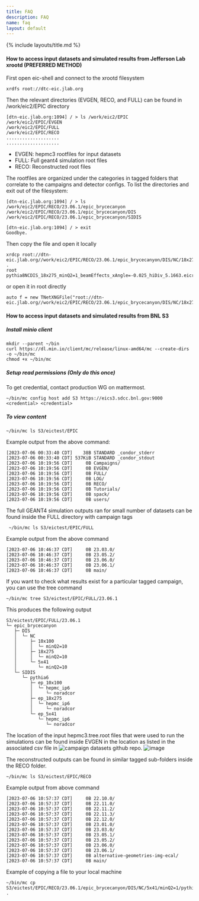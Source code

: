 ```yaml
---
title: FAQ
description: FAQ
name: faq
layout: default
---
```


{% include layouts/title.md %}

#### How to access input datasets and simulated results from Jefferson Lab xrootd (PREFERRED METHOD)
First open eic-shell and connect to the xrootd filesystem
```
xrdfs root://dtc-eic.jlab.org
```
Then the relevant directories (EVGEN, RECO, and FULL) can be found in /work/eic2/EPIC directory
```
[dtn-eic.jlab.org:1094] / > ls /work/eic2/EPIC
/work/eic2/EPIC/EVGEN
/work/eic2/EPIC/FULL
/work/eic2/EPIC/RECO
....................
....................
```
- EVGEN: hepmc3 rootfiles for input datasets
- FULL: Full geant4 simulation root files 
- RECO: Reconstructed root files 

The rootfiles are organized under the categories in tagged folders that correlate to the campaigns and detector configs. To list the directories and exit out of the filesystem:
```
[dtn-eic.jlab.org:1094] / > ls /work/eic2/EPIC/RECO/23.06.1/epic_brycecanyon
/work/eic2/EPIC/RECO/23.06.1/epic_brycecanyon/DIS
/work/eic2/EPIC/RECO/23.06.1/epic_brycecanyon/SIDIS

[dtn-eic.jlab.org:1094] / > exit
Goodbye.
```

Then copy the file and open it locally
```
xrdcp root://dtn-eic.jlab.org//work/eic2/EPIC/RECO/23.06.1/epic_brycecanyon/DIS/NC/18x275/minQ2=1/pythia8NCDIS_18x275_minQ2=1_beamEffects_xAngle=-0.025_hiDiv_5.1663.eicrecon.tree.edm4eic.root .
root pythia8NCDIS_18x275_minQ2=1_beamEffects_xAngle=-0.025_hiDiv_5.1663.eicrecon.tree.edm4eic.root
```
or open it in root directly
```
auto f = new TNetXNGFile("root://dtn-eic.jlab.org//work/eic2/EPIC/RECO/23.06.1/epic_brycecanyon/DIS/NC/18x275/minQ2=1/pythia8NCDIS_18x275_minQ2=1_beamEffects_xAngle=-0.025_hiDiv_5.1663.eicrecon.tree.edm4eic.root")
```

#### How to access input datasets and simulated results from BNL S3
##### Install minio client 
```
mkdir --parent ~/bin
curl https://dl.min.io/client/mc/release/linux-amd64/mc --create-dirs -o ~/bin/mc
chmod +x ~/bin/mc
```
##### Setup read permissions (Only do this once)
To get credential, contact production WG on mattermost. 
```
~/bin/mc config host add S3 https://eics3.sdcc.bnl.gov:9000 <credential> <credential>
```
##### To view content
```
~/bin/mc ls S3/eictest/EPIC 
```
Example output from the above command:
```
[2023-07-06 00:33:40 CDT]    38B STANDARD _condor_stderr
[2023-07-06 00:33:40 CDT] 537KiB STANDARD _condor_stdout
[2023-07-06 10:19:56 CDT]     0B Campaigns/
[2023-07-06 10:19:56 CDT]     0B EVGEN/
[2023-07-06 10:19:56 CDT]     0B FULL/
[2023-07-06 10:19:56 CDT]     0B LOG/
[2023-07-06 10:19:56 CDT]     0B RECO/
[2023-07-06 10:19:56 CDT]     0B Tutorials/
[2023-07-06 10:19:56 CDT]     0B spack/
[2023-07-06 10:19:56 CDT]     0B users/
```
The full GEANT4 simulation outputs ran for small number of datasets can be found inside the FULL directory with campaign tags
```
 ~/bin/mc ls S3/eictest/EPIC/FULL
```
Example output from the above command
```
[2023-07-06 10:46:37 CDT]     0B 23.03.0/
[2023-07-06 10:46:37 CDT]     0B 23.05.2/
[2023-07-06 10:46:37 CDT]     0B 23.06.0/
[2023-07-06 10:46:37 CDT]     0B 23.06.1/
[2023-07-06 10:46:37 CDT]     0B main/
```
If you want to check what results exist for a particular tagged campaign, you can use the tree command
```
~/bin/mc tree S3/eictest/EPIC/FULL/23.06.1
```
This produces the following output
```
S3/eictest/EPIC/FULL/23.06.1
└─ epic_brycecanyon
   ├─ DIS
   │  └─ NC
   │     ├─ 10x100
   │     │  └─ minQ2=10
   │     ├─ 18x275
   │     │  └─ minQ2=10
   │     └─ 5x41
   │        └─ minQ2=10
   └─ SIDIS
      └─ pythia6
         ├─ ep_10x100
         │  └─ hepmc_ip6
         │     └─ noradcor
         ├─ ep_18x275
         │  └─ hepmc_ip6
         │     └─ noradcor
         └─ ep_5x41
            └─ hepmc_ip6
               └─ noradcor
```

The location of the input hepmc3.tree.root files that were used to run the simulations can be found inside EVGEN in the location as listed in the associated csv file in ![campaign datasets](https://github.com/eic/simulation_campaign_datasets) github repo. 
![image](https://github.com/eic/epic-prod/assets/7409132/e282c9ee-a17e-488c-8793-ea52d29eb562)

The reconstructed outputs can be found in similar tagged sub-folders inside the RECO folder.
```
~/bin/mc ls S3/eictest/EPIC/RECO
```
Example output from above command
```
[2023-07-06 10:57:37 CDT]     0B 22.10.0/
[2023-07-06 10:57:37 CDT]     0B 22.11.0/
[2023-07-06 10:57:37 CDT]     0B 22.11.2/
[2023-07-06 10:57:37 CDT]     0B 22.11.3/
[2023-07-06 10:57:37 CDT]     0B 22.12.0/
[2023-07-06 10:57:37 CDT]     0B 23.01.0/
[2023-07-06 10:57:37 CDT]     0B 23.03.0/
[2023-07-06 10:57:37 CDT]     0B 23.05.1/
[2023-07-06 10:57:37 CDT]     0B 23.05.2/
[2023-07-06 10:57:37 CDT]     0B 23.06.0/
[2023-07-06 10:57:37 CDT]     0B 23.06.1/
[2023-07-06 10:57:37 CDT]     0B alternative-geometries-img-ecal/
[2023-07-06 10:57:37 CDT]     0B main/
```
Example of copying a file to your local machine
```
~/bin/mc cp S3/eictest/EPIC/RECO/23.06.1/epic_brycecanyon/DIS/NC/5x41/minQ2=1/pythia8NCDIS_5x41_minQ2=1_beamEffects_xAngle=-0.025_hiDiv_vtxfix_5.0386.eicrecon.tree.edm4eic.root .
```


    
    







